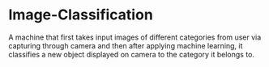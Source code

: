 # Image-Classification
A machine that first takes input images of different categories from user via capturing through camera and then after applying machine learning, it classifies a new object displayed on camera to the category it belongs to.
